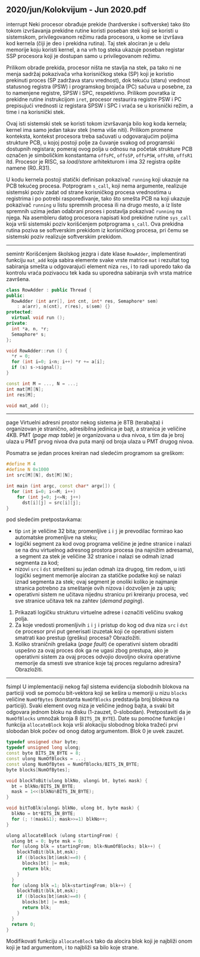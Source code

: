 2020/jun/Kolokvijum - Jun 2020.pdf
--------------------------------------------------------------------------------
interrupt
Neki procesor obrađuje prekide (hardverske i softverske) tako što tokom izvršavanja prekidne
rutine koristi poseban stek koji se koristi u sistemskom, privilegovanom režimu rada
procesora, u kome se izvršava kod kernela (čiji je deo i prekidna rutina). Taj stek alociran je u
delu memorije koju koristi kernel, a na vrh tog steka ukazuje poseban registar SSP procesora
koji je dostupan samo u privilegovanom režimu.

Prilikom obrade prekida, procesor ništa ne stavlja na stek, pa tako ni ne menja sadržaj
pokazivača vrha korisničkog steka (SP) koji je koristio prekinuti proces (SP zadržava staru
vrednost), dok tekuću (staru) vrednost statusnog registra (PSW) i programskog brojača (PC)
sačuva u posebne, za to namenjene registre, SPSW i SPC, respektivno. Prilikom povratka iz
prekidne rutine instrukcijom `iret`, procesor restaurira registre PSW i PC prepisujući vrednosti
iz registara SPSW i SPC i vraća se u korisnički režim, a time i na korisnički stek.

Ovaj isti sistemski stek se koristi tokom izvršavanja bilo kog koda kernela; kernel ima samo
jedan takav stek (nema više niti). Prilikom promene konteksta, kontekst procesora treba
sačuvati u odgovarajućim poljima strukture PCB, u kojoj postoji polje za čuvanje svakog od
programski dostupnih registara;  pomeraj ovog polja u odnosu na početak strukture PCB
označen je simboličkim konstantama `offsPC`, `offsSP`, `offsPSW`, `offsR0`, `offsR1` itd.
Procesor je RISC, sa *load/store* arhitekturom i ima 32 registra opšte namene (R0..R31).

U kodu kernela postoji statički definisan pokazivač `running` koji ukazuje na PCB tekućeg
procesa. Potprogram `s_call`, koji nema argumente, realizuje sistemski poziv zadat od strane
korisničkog procesa vrednostima u registrima i po potrebi raspoređivanje, tako što smešta
PCB na koji ukazuje pokazivač `running` u listu spremnih procesa ili na drugo mesto, a iz liste
spremnih uzima jedan odabrani proces i postavlja pokazivač `running` na njega.
Na asembleru datog procesora napisati kod prekidne rutine `sys_call` koja vrši sistemski
poziv korišćenjem potprograma `s_call`. Ova prekidna rutina poziva se softverskim prekidom
iz korisničkog procesa, pri čemu se sistemski poziv realizuje softverskim prekidom.

--------------------------------------------------------------------------------
semintr
Korišćenjem školskog jezgra i date klase `RowAdder`, implementirati funkciju `mat_add` koja
sabira elemente svake vrste matrice `mat` i rezultat tog sabiranja smešta u odgovarajući
element niza `res`, i to radi uporedo tako da kontrolu vraća pozivaocu tek kada su uporedna
sabiranja svih vrsta matrice završena.

```cpp
class RowAdder : public Thread {
public:
  RowAdder (int arr[], int cnt, int* res, Semaphore* sem)
    : a(arr), n(cnt), r(res), s(sem) {}
protected:
  virtual void run ();
private:
  int *a, n, *r;
  Semaphore* s;
};

void RowAdder::run () {
  *r = 0;
  for (int i=0; i<n; i++) *r += a[i];
  if (s) s->signal();
}

const int M = ..., N = ...;
int mat[M][N];
int res[M];

void mat_add ();
```

--------------------------------------------------------------------------------
page
Virtuelni adresni prostor nekog sistema je 8TB (terabajta) i organizovan je stranično,
adresibilna jedinica je bajt, a stranica je veličine 4KB. PMT (*page map table*) je organizovana
u dva nivoa, s tim da je broj ulaza u PMT prvog nivoa dva puta manji od broja ulaza u PMT
drugog nivoa.

Posmatra se jedan proces kreiran nad sledećim programom sa greškom:

```cpp
#define M 4
#define N 0x1000
int src[M][N], dst[M][N];

int main (int argc, const char* argv[]) {
  for (int i=0; i<=M; i++)
    for (int j=0; j<=N; j++)
      dst[i][j] = src[i][j];
}
```

pod sledećim pretpostavkama:

- tip `int` je veličine 32 bita; promenljive `i` i `j` je prevodilac formirao kao automatske
  promenljive na steku;
- logički segment za kod ovog programa veličine je jedne stranice i nalazi se na dnu
  virtuelnog adresnog prostora procesa (na najnižim adresama), a segment za stek je
  veličine 32 stranice i nalazi se odmah iznad segmenta za kod;
- nizovi `src` i `dst` smešteni su jedan odmah iza drugog, tim redom, u isti logički
  segment memorije alociran za statičke podatke koji se nalazi iznad segmenta za stek;
  ovaj segment je onoliki koliko je najmanje stranica potrebno za smeštanje ovih nizova
  i dozvoljen je za upis;
- operativni sistem ne učitava nijednu stranicu pri kreiranju procesa, već sve stranice
  učitava tek na zahtev (*demand paging*).

1. Prikazati logičku strukturu virtuelne adrese i označiti veličinu svakog polja.
2. Za koje vredosti promenljivih `i` i `j` i pristup do kog od dva niza `src` i `dst` će procesor
   prvi put generisati izuzetak koji će operativni sistem smatrati kao prestup (grešku) procesa?
   Obrazložiti.
3. Koliko straničnih grešaka (*page fault*) će operativni sistem obraditi uspešno za ovaj
   proces dok ga ne ugasi zbog prestupa, ako je operativni sistem za ovaj proces odvojio
   dovoljno okvira operativne memorije da smesti sve stranice koje taj proces regularno
   adresira? Obrazložiti.

--------------------------------------------------------------------------------
fsimpl
U implementaciji nekog fajl sistema evidencija slobodnih blokova na particiji vodi se pomoću
bit-vektora koji se kešira u memoriji u nizu `blocks` veličine `NumOfBytes` (konstanta
`NumOfBlocks` predstavlja broj blokova na particiji). Svaki element ovog niza je veličine
jednog bajta, a svaki bit odgovara jednom bloku na disku (1-zauzet, 0-slobodan). Pretpostaviti
da je `NumOfBlocks` umnožak broja 8 (`BITS_IN_BYTE`). Date su pomoćne funkcije i funkcija
`allocateBlock` koja vrši alokaciju slobodnog bloka tražeći prvi slobodan blok počev od onog
datog argumentom. Blok 0 je uvek zauzet.

```cpp
typedef unsigned char byte;
typedef unsigned long ulong;
const byte BITS_IN_BYTE = 8;
const ulong NumOfBlocks = ...;
const ulong NumOfBytes = NumOfBlocks/BITS_IN_BYTE;
byte blocks[NumOfBytes];

void blockToBit(ulong blkNo, ulong& bt, byte& mask) {
  bt = blkNo/BITS_IN_BYTE;
  mask = 1<<(blkNo%BITS_IN_BYTE);
}

void bitToBlk(ulong& blkNo, ulong bt, byte mask) {
  blkNo = bt*BITS_IN_BYTE;
  for (; !(mask&1); mask>>=1) blkNo++;
}

ulong allocateBlock (ulong startingFrom) {
  ulong bt = 0; byte msk = 0;
  for (ulong blk = startingFrom; blk<NumOfBlocks; blk++) {
    blockToBit(blk,bt,msk);
    if ((blocks[bt]&msk)==0) {
      blocks[bt] |= msk;
      return blk;
    }
  }
  for (ulong blk =1; blk<startingFrom; blk++) {
    blockToBit(blk,bt,msk);
    if ((blocks[bt]&msk)==0) {
      blocks[bt] |= msk;
      return blk;
    }
  }
  return 0;
}
```

Modifikovati funkciju `allocateBlock` tako da alocira blok koji je najbliži onom koji je tad
argumentom, i to najbliži sa bilo koje strane.
